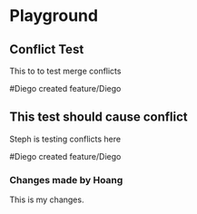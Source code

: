 # Playground

## Conflict Test
This to to test merge conflicts

#Diego created feature/Diego
## This test should cause conflict
Steph is testing conflicts here

#Diego created feature/Diego
### Changes made by Hoang
This is my changes.
